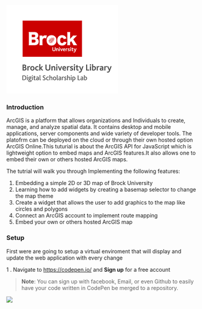 ![DSL Logo][dsllogo]




### Introduction 

ArcGIS is a platform that allows organizations and Individuals to create, manage, and analyze spatial data. It contains desktop and mobile applications, server components and wide variety of developer tools. The platofrm can be deployed on the cloud or through their own hosted option ArcGIS Online.This tuturial is about the ArcGIS API for JavaScript which is lightweight option to embed maps and ArcGIS features.It also allows one to embed their own or others hosted ArcGIS maps.

The tutrial will walk you through Implementing the following features:

  1. Embedding a simple 2D or 3D map of Brock University
  2. Learning how to add widgets by creating a basemap selector to change the map theme
  3. Create a widget that allows the user to add graphics to the map like circles and polygons
  4. Connect an ArcGIS account to implement route mapping 
  5. Embed your own or others hosted ArcGIS map
  
### Setup

First were are going to setup a virtual enviroment that will display and update the web application with every change

  1 . Navigate to https://codepen.io/ and **Sign up** for a free account

  >**Note**: You can sign up with facebook, Email, or even Github to easily have your code written in CodePen be merged to a repository.

  ![][Logo1]











<!--- Please use reference style images so that it is easier to update pictures later --->
[dsllogo]: dsl_logo.png
[Logo1]: LOGO1.png
